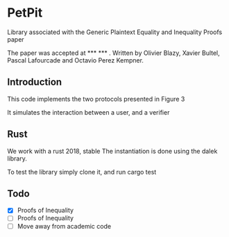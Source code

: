 # PetPit

Library associated with the Generic Plaintext Equality and Inequality Proofs paper

The paper was accepted at *** *** .
Written by Olivier Blazy, Xavier Bultel, Pascal Lafourcade and Octavio Perez Kempner.

## Introduction

This code implements the two protocols presented in Figure 3

It simulates the interaction between a user, and a verifier

## Rust
We work with a rust 2018, stable
The instantiation is done using the dalek library.

To test the library simply clone it, and run cargo test

## Todo
- [x] Proofs of Inequality
- [ ] Proofs of Inequality
- [ ] Move away from academic code
